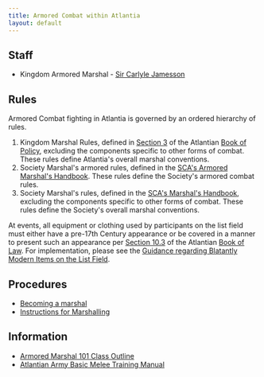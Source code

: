 ```yaml
---
title: Armored Combat within Atlantia
layout: default
---
```


## Staff
* Kingdom Armored Marshal - [Sir Carlyle Jamesson](https://warrant.atlantia.sca.org/user/922)

## Rules

Armored Combat fighting in Atlantia is governed by an ordered hierarchy of rules.

1. Kingdom Marshal Rules, defined in [Section 3](https://atlantia.sca.org/offices/seneschal/clerk-of-law/policy/marshal) of the Atlantian [Book of Policy](https://atlantia.sca.org/offices/seneschal/clerk-of-law/policy/seneschal), excluding the components specific to other forms of combat.  These rules define Atlantia's overall marshal conventions.
2. Society Marshal's armored rules, defined in the [SCA's Armored Marshal's Handbook](https://www.sca.org/wp-content/uploads/2020/01/MarshalHandbookforRattanCombat.pdf).  These rules define the Society's armored combat rules.
2. Society Marshal's rules, defined in the [SCA's Marshal's Handbook](https://www.sca.org/officers/marshal/docs/marshal_handbook.pdf), excluding the components specific to other forms of combat.  These rules define the Society's overall marshal conventions.

At events, all equipment or clothing used by participants on the list field must either have a pre-17th Century appearance or be covered in a manner to present such an appearance per [Section 10.3](https://atlantia.sca.org/offices/seneschal/clerk-of-law/book-of-law/reservations-and-restrictions?faqitem=Policy2) of the Atlantian [Book of Law](https://atlantia.sca.org/offices/seneschal/clerk-of-law/book-of-law/laws-of-the-kingdom).  For implementation, please see the [Guidance regarding Blatantly Modern Items on the List Field](/procedures/modern/).

## Procedures
* [Becoming a marshal](/procedures/mit/)
* [Instructions for Marshalling](/documents/training/Marshaling_Instructions.pdf)

## Information
* [Armored Marshal 101 Class Outline](/training/armored-marshal/)
* [Atlantian Army Basic Melee Training Manual](/documents/AtlantianArmyBMTManualV1.pdf)
